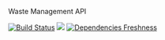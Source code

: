 
Waste Management API


[![Build Status](https://travis-ci.org/abhishekdepro/ecosystem.svg)](https://travis-ci.org/abhishekdepro/ecosystem)
<image src="https://ci.appveyor.com/api/projects/status/jhk316syclb8ckm8?svg=true">
[![Dependencies Freshness](https://david-dm.org/abhishekdepro/ecosystem.svg)](https://david-dm.org/abhishekdepro/ecosystem)
